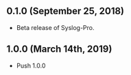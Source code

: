 ## 0.1.0 (September 25, 2018)
- Beta release of Syslog-Pro.
## 1.0.0 (March 14th, 2019)
- Push 1.0.0